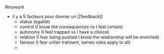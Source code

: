 #mywork 


- il y a 5 facteurs pour donner un [[feedback]]
	- status (egalité)
	- control (I know the consequences vs I feel certain)
	- autonomy (I feel trapped vs I have a choice)
	- relation (I fear being pushed  I know the relationship will be enriched)
	- fainess (I fear unfair tratment, sames rules apply to all)
	-